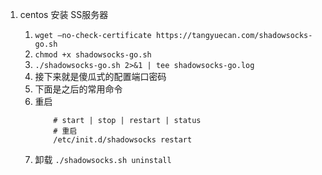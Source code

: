1. centos 安装 SS服务器

    1. `wget –no-check-certificate https://tangyuecan.com/shadowsocks-go.sh`
    2. `chmod +x shadowsocks-go.sh`
    3. `./shadowsocks-go.sh 2>&1 | tee shadowsocks-go.log `
    4. 接下来就是傻瓜式的配置端口密码
    5. 下面是之后的常用命令
    6. 重启
        ```
            # start | stop | restart | status
            # 重启
            /etc/init.d/shadowsocks restart
        ```
    7. 卸载 `./shadowsocks.sh uninstall`